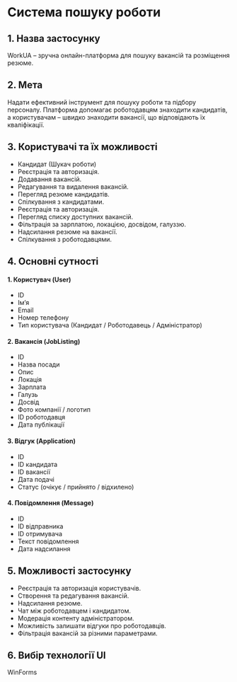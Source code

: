 # Система пошуку роботи

## 1. Назва застосунку
WorkUA – зручна онлайн-платформа для пошуку вакансій та розміщення резюме.

## 2. Мета
Надати ефективний інструмент для пошуку роботи та підбору персоналу. Платформа допомагає роботодавцям знаходити кандидатів, а користувачам – швидко знаходити вакансії, що відповідають їх кваліфікації.

## 3. Користувачі та їх можливості
- Кандидат (Шукач роботи)
- Реєстрація та авторизація.
- Додавання вакансій.
- Редагування та видалення вакансій.
- Перегляд резюме кандидатів.
- Спілкування з кандидатами.
- Реєстрація та авторизація.
- Перегляд списку доступних вакансій.
- Фільтрація за зарплатою, локацією, досвідом, галуззю.
- Надсилання резюме на вакансії.
- Спілкування з роботодавцями.

## 4. Основні сутності
#### 1. Користувач (User)
- ID
- Ім’я
- Email
- Номер телефону
- Тип користувача (Кандидат / Роботодавець / Адміністратор)

#### 2. Вакансія (JobListing)
- ID
- Назва посади
- Опис
- Локація
- Зарплата
- Галузь
- Досвід
- Фото компанії / логотип
- ID роботодавця
- Дата публікації

#### 3. Відгук (Application)
- ID
- ID кандидата
- ID вакансії
- Дата подачі
- Статус (очікує / прийнято / відхилено)

#### 4. Повідомлення (Message)
- ID
- ID відправника
- ID отримувача
- Текст повідомлення
- Дата надсилання

## 5. Можливості застосунку
- Реєстрація та авторизація користувачів.
- Створення та редагування вакансій.
- Надсилання резюме.
- Чат між роботодавцем і кандидатом.
- Модерація контенту адміністратором.
- Можливість залишати відгуки про роботодавців.
- Фільтрація вакансій за різними параметрами.

## 6. Вибір технології UI
WinForms

